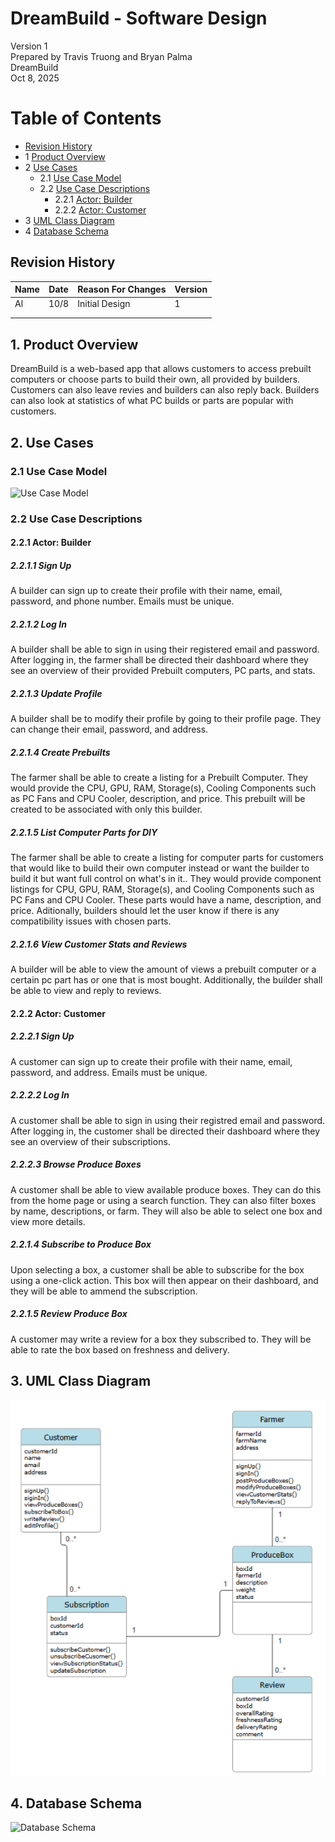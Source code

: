 # DreamBuild - Software Design 

Version 1  
Prepared by Travis Truong and Bryan Palma\
DreamBuild\
Oct 8, 2025

Table of Contents
=================
* [Revision History](#revision-history)
* 1 [Product Overview](#1-product-overview)
* 2 [Use Cases](#2-use-cases)
  * 2.1 [Use Case Model](#21-use-case-model)
  * 2.2 [Use Case Descriptions](#22-use-case-descriptions)
    * 2.2.1 [Actor: Builder](#221-actor-farmer)
    * 2.2.2 [Actor: Customer](#222-actor-customer) 
* 3 [UML Class Diagram](#3-uml-class-diagram)
* 4 [Database Schema](#4-database-schema)

## Revision History
| Name | Date    | Reason For Changes  | Version   |
| ---- | ------- | ------------------- | --------- |
|  Al  |10/8     | Initial Design      |    1      |
|      |         |                     |           |
|      |         |                     |           |

## 1. Product Overview
DreamBuild is a web-based app that allows customers to access prebuilt computers or choose parts to build their own, all provided by builders. Customers can also leave revies and builders can also reply back. Builders can also look at statistics of what PC builds or parts are popular with customers.

## 2. Use Cases
### 2.1 Use Case Model
![Use Case Model](https://github.com/tutruong8/f25-team1/blob/main/doc/Object-Oriented-Design/UseCaseDiagram.png)

### 2.2 Use Case Descriptions

#### 2.2.1 Actor: Builder
##### 2.2.1.1 Sign Up
A builder can sign up to create their profile with their name, email, password, and phone number. Emails must be unique.
##### 2.2.1.2 Log In
A builder shall be able to sign in using their registered email and password. After logging in, the farmer shall be directed their dashboard where they see an overview of their provided Prebuilt computers, PC parts, and stats.
##### 2.2.1.3 Update Profile
A builder shall be to modify their profile by going to their profile page. They can change their email, password, and address.
##### 2.2.1.4 Create Prebuilts
The farmer shall be able to create a listing for a Prebuilt Computer. They would provide the CPU, GPU, RAM, Storage(s), Cooling Components such as PC Fans and CPU Cooler, description, and price. This prebuilt will be created to be associated with only this builder.
##### 2.2.1.5 List Computer Parts for DIY
The farmer shall be able to create a listing for computer parts for customers that would like to build their own computer instead or want the builder to build it but want full control on what's in it.. They would provide component listings for CPU, GPU, RAM, Storage(s), and Cooling Components such as PC Fans and CPU Cooler. These parts would have a name, description, and price. Aditionally, builders should let the user know if there is any compatibility issues with chosen parts.
##### 2.2.1.6 View Customer Stats and Reviews
A builder will be able to view the amount of views a prebuilt computer or a certain pc part has or one that is most bought. Additionally, the builder shall be able to view and reply to reviews.

#### 2.2.2 Actor: Customer
##### 2.2.2.1 Sign Up
A customer can sign up to create their profile with their name, email, password, and address. Emails must be unique.
##### 2.2.2.2 Log In
A customer shall be able to sign in using their registred email and password. After logging in, the customer shall be directed their dashboard where they see an overview of their subscriptions.
##### 2.2.2.3 Browse Produce Boxes
A customer shall be able to view available produce boxes. They can do this from the home page or using a search function. They can also filter boxes by name, descriptions, or farm. They will also be able to select one box and view more details.
##### 2.2.1.4 Subscribe to Produce Box
Upon selecting a box, a customer shall be able to subscribe for the box using a one-click action. This box will then appear on their dashboard, and they will be able to ammend the subscription.
##### 2.2.1.5 Review Produce Box
A customer may write a review for a box they subscribed to. They will be able to rate the box based on freshness and delivery.

## 3. UML Class Diagram
![UML Class Diagram](https://github.com/csc340-uncg/f25-team0/blob/main/doc/Object-Oriented-Design/class-diagram.png)
## 4. Database Schema
![Database Schema](https://github.com/tutruong8/f25-team1/blob/main/doc/Object-Oriented-Design/DatabaseSchema.png)